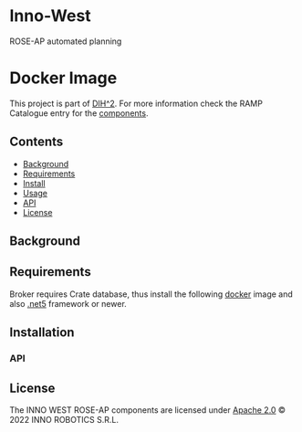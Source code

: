 # Inno-West
 ROSE-AP automated planning

# Docker Image
This project is part of [DIH^2](http://www.dih-squared.eu/). For more information check the RAMP Catalogue entry for the [components](https://github.com/xxx).
 ## Contents

-   [Background](#background)
-   [Requirements](#requirements)
-   [Install](#install)
-   [Usage](#usage)
-   [API](#api)
-   [License](#license)

## Background

## Requirements

Broker requires Crate database, thus install the following [docker](/docker/) image and also [.net5](https://dotnet.microsoft.com/en-us/download/dotnet/5.0) framework or newer.


## Installation

### API

## License
The INNO WEST ROSE-AP components are licensed under [Apache 2.0](/LICENSE) © 2022 INNO ROBOTICS S.R.L.
